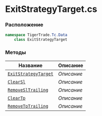 
# ExitStrategyTarget.cs
### Расположение
```csharp
namespace TigerTrade.Tc.Data  
    class ExitStrategyTarget
```

### Методы
| Название | Описание |
| --- | --- |
| [`ExitStrategyTarget`](./Методы/ExitStrategyTarget.md) | *Описание* |
| [`ClearSl`](./Методы/ClearSl.md) | *Описание* |
| [`RemoveSlTrailing`](./Методы/RemoveSlTrailing.md) | *Описание* |
| [`ClearTp`](./Методы/ClearTp.md) | *Описание* |
| [`RemoveTpTrailing`](./Методы/RemoveTpTrailing.md) | *Описание* |
